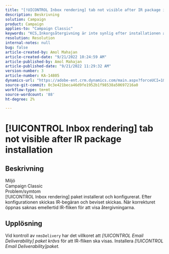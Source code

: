 ```yaml
---
title: "[!UICONTROL Inbox rendering] tab not visible after IR package installation"
description: Beskrivning
solution: Campaign
product: Campaign
applies-to: "Campaign Classic"
keywords: "KCS,Inkorgsåtergivning är inte synlig efter installationen av IR-paketet"
resolution: Resolution
internal-notes: null
bug: false
article-created-by: Amol Mahajan
article-created-date: "9/21/2022 10:24:59 AM"
article-published-by: Amol Mahajan
article-published-date: "9/21/2022 11:29:32 AM"
version-number: 3
article-number: KA-14805
dynamics-url: "https://adobe-ent.crm.dynamics.com/main.aspx?forceUCI=1&pagetype=entityrecord&etn=knowledgearticle&id=e3c02ba3-9739-ed11-9db1-002248086cae"
source-git-commit: 0c3e421beca46d9fe1952b1f98538a50697216a0
workflow-type: tm+mt
source-wordcount: '88'
ht-degree: 2%

---
```


# [!UICONTROL Inbox rendering] tab not visible after IR package installation

## Beskrivning

Miljö<br>
Campaign Classic
<br>Problem/symtom<br>
[!UICONTROL Inbox rendering] paket installerat och konfigurerat. Efter konfigurationen skickas IR-begäran och beviset skickas. När korrekturet öppnas saknas emellertid IR-fliken för att visa återgivningarna.


## Upplösning


Vid kontroll av ``nmsDelivery`` har det villkoret att *[!UICONTROL Email Deliverability]* *paket krävs* för att IR-fliken ska visas. Installera *[!UICONTROL Email Deliverability]paket.*
